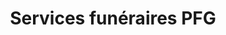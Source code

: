 ---
title: "Services funéraires PFG"
url: /marly-le-roi/services-funeraires-pfg/
shop: directeurs de funérailles
---